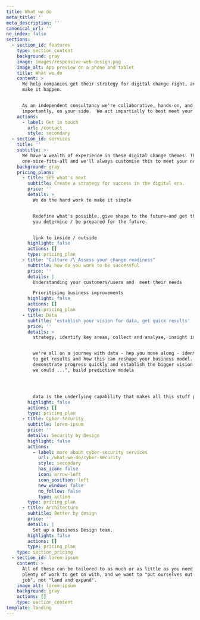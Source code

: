 ```yaml
---
title: What we do
meta_title: ''
meta_description: ''
canonical_url: ''
no_index: false
sections:
  - section_id: features
    type: section_content
    background: gray
    image: images/responsive-web-design.png
    image_alt: App preview on a phone and tablet
    title: What we do
    content: >
      We help companies get their strategy for digital change right, and we help
      make it happen.


      As an independent consultancy we're collaborative, hands-on, and most
      importantly, on your side.  We act impartially to best meet your needs.
    actions:
      - label: Get in touch
        url: /contact
        style: secondary
  - section_id: services
    title: ''
    subtitle: >-
      We have a wealth of experience in these digital change themes. There's no
      one-size-fits-all and we'll always customise this to meet your needs.
    background: gray
    pricing_plans:
      - title: See what's next
        subtitle: Create a strategy for success in the digital era.
        price: ''
        details: >
          We do the hard work to make it simple


          Redefine what's possible, give shape to the future—and get there.Help
          you determine / be prepared for the future.


          link to inside / outside
        highlight: false
        actions: []
        type: pricing_plan
      - title: "Culture /\_Assess your change readiness"
        subtitle: how do you work to be successful
        price: ''
        details: |
          Understanding your customers/users and  meet their needs

          Prioritising business improvements
        highlight: false
        actions: []
        type: pricing_plan
      - title: Data
        subtitle: 'establish your vision for data, get quick results'
        price: ''
        details: >
          strategy, identify key areas, collect and analyse, insight into action


          we're all on a journey with data - hep you move along - identify where
          to get results and how this can reshape your business model.
          demonstrate progress quickly and establish the bigger vision. "what if
          we could ...", build predictive models




          data is the underlying capability that makes all this stuff possible
        highlight: false
        actions: []
        type: pricing_plan
      - title: Cyber-security
        subtitle: lorem-ipsum
        price: ''
        details: Security by Design
        highlight: false
        actions:
          - label: more about cyber-security services
            url: /what-we-do/cyber-security
            style: secondary
            has_icon: false
            icon: arrow-left
            icon_position: left
            new_window: false
            no_follow: false
            type: action
        type: pricing_plan
      - title: Architecture
        subtitle: Better by design
        price: ''
        details: |
          Set up a Business Design team.
        highlight: false
        actions: []
        type: pricing_plan
    type: section_pricing
  - section_id: lorem-ipsum
    content: >
      All of these can be tailored to as much or as little as you need. There's
      plenty of work to get on with, and we want to "put ourselves out of a
      job", not "land and expand".
    image_alt: lorem-ipsum
    background: gray
    actions: []
    type: section_content
template: landing
---
```

